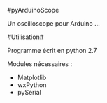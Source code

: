 #pyArduinoScope

Un oscilloscope pour Arduino ...

#Utilisation#

Programme écrit en python 2.7

Modules nécessaires :

 * Matplotlib
 * wxPython
 * pySerial
